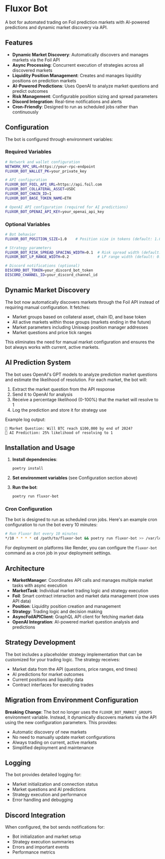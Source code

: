 # Fluxor Bot

A bot for automated trading on Foil prediction markets with AI-powered predictions and dynamic market discovery via API.

## Features

- **Dynamic Market Discovery**: Automatically discovers and manages markets via the Foil API
- **Async Processing**: Concurrent execution of strategies across all discovered markets
- **Liquidity Position Management**: Creates and manages liquidity positions on prediction markets
- **AI-Powered Predictions**: Uses OpenAI to analyze market questions and predict outcomes
- **Risk Management**: Configurable position sizing and spread parameters
- **Discord Integration**: Real-time notifications and alerts
- **Cron-Friendly**: Designed to run as scheduled jobs rather than continuously

## Configuration

The bot is configured through environment variables:

### Required Variables

```bash
# Network and wallet configuration
NETWORK_RPC_URL=https://your-rpc-endpoint
FLUXOR_BOT_WALLET_PK=your_private_key

# API configuration
FLUXOR_BOT_FOIL_API_URL=https://api.foil.com
FLUXOR_BOT_COLLATERAL_ASSET=USDC
FLUXOR_BOT_CHAIN_ID=1
FLUXOR_BOT_BASE_TOKEN_NAME=ETH

# OpenAI API configuration (required for AI predictions)
FLUXOR_BOT_OPENAI_API_KEY=your_openai_api_key
```

### Optional Variables

```bash
# Bot behavior
FLUXOR_BOT_POSITION_SIZE=1.0    # Position size in tokens (default: 1.0)

# Strategy parameters
FLUXOR_BOT_RISK_SPREAD_SPACING_WIDTH=0.1  # Risk spread width (default: 0.1)
FLUXOR_BOT_LP_RANGE_WIDTH=0.2             # LP range width (default: 0.2)

# Discord notifications (optional)
DISCORD_BOT_TOKEN=your_discord_bot_token
DISCORD_CHANNEL_ID=your_discord_channel_id
```

## Dynamic Market Discovery

The bot now automatically discovers markets through the Foil API instead of requiring manual configuration. It fetches:

- Market groups based on collateral asset, chain ID, and base token
- All active markets within those groups (markets ending in the future)
- Market parameters including Uniswap position manager addresses
- Market questions and price tick ranges

This eliminates the need for manual market configuration and ensures the bot always works with current, active markets.

## AI Prediction System

The bot uses OpenAI's GPT models to analyze prediction market questions and estimate the likelihood of resolution. For each market, the bot will:

1. Extract the market question from the API response
2. Send it to OpenAI for analysis
3. Receive a percentage likelihood (0-100%) that the market will resolve to 1
4. Log the prediction and store it for strategy use

Example log output:

```
📝 Market Question: Will BTC reach $100,000 by end of 2024?
🤖 AI Prediction: 25% likelihood of resolving to 1
```

## Installation and Usage

1. **Install dependencies**:

   ```bash
   poetry install
   ```

2. **Set environment variables** (see Configuration section above)

3. **Run the bot**:
   ```bash
   poetry run fluxor-bot
   ```

### Cron Configuration

The bot is designed to run as scheduled cron jobs. Here's an example cron configuration to run the bot every 10 minutes:

```bash
# Run Fluxor Bot every 10 minutes
*/10 * * * * cd /path/to/fluxor-bot && poetry run fluxor-bot >> /var/log/fluxor-bot.log 2>&1
```

For deployment on platforms like Render, you can configure the `fluxor-bot` command as a cron job in your deployment settings.

## Architecture

- **MarketManager**: Coordinates API calls and manages multiple market tasks with async execution
- **MarketTask**: Individual market trading logic and strategy execution
- **Foil**: Smart contract interaction and market data management (now uses API data)
- **Position**: Liquidity position creation and management
- **Strategy**: Trading logic and decision making
- **AsyncFoilAPIClient**: GraphQL API client for fetching market data
- **OpenAI Integration**: AI-powered market question analysis and predictions

## Strategy Development

The bot includes a placeholder strategy implementation that can be customized for your trading logic. The strategy receives:

- Market data from the API (questions, price ranges, end times)
- AI predictions for market outcomes
- Current positions and liquidity data
- Contract interfaces for executing trades

## Migration from Environment Configuration

**Breaking Change**: The bot no longer uses the `FLUXOR_BOT_MARKET_GROUPS` environment variable. Instead, it dynamically discovers markets via the API using the new configuration parameters. This provides:

- Automatic discovery of new markets
- No need to manually update market configurations
- Always trading on current, active markets
- Simplified deployment and maintenance

## Logging

The bot provides detailed logging for:

- Market initialization and connection status
- Market questions and AI predictions
- Strategy execution and performance
- Error handling and debugging

## Discord Integration

When configured, the bot sends notifications for:

- Bot initialization and market setup
- Strategy execution summaries
- Errors and important events
- Performance metrics
